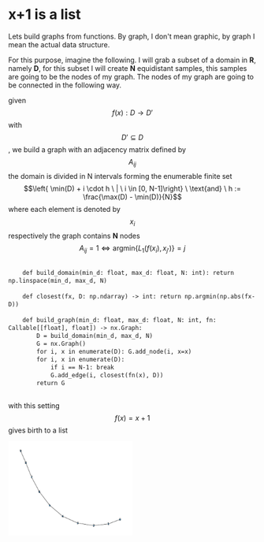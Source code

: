 # x+1 is a list

<script src="https://cdn.jsdelivr.net/npm/mathjax@3.2.2/es5/tex-mml-chtml.js"></script>

Lets build graphs from functions. By graph, I don't mean graphic, by graph I mean the actual data structure.

For this purpose, imagine the following. I will grab a subset of a domain in **R**, namely **D**, for this subset I will create **N** equidistant samples, this samples are going to be the nodes of my graph. The nodes of my graph are going to be connected in the following way.

given $$f(x): D \rightarrow D'$$  with $$ D' \subseteq D $$, we build a graph with an adjacency matrix defined by $$A_{ij}$$
the domain is divided in N intervals forming the enumerable finite set $$\left{ \min(D) + i \cdot h \ | \ i \in [0, N-1]\right} \ \text{and} \ h := \frac{\max(D) - \min(D)}{N}$$ where each element is denoted by $$x_i$$ respectively
the graph contains **N** nodes
$$A_{ij} = 1 \iff \text{argmin} \{L_{1}\left(f(x_i), x_{j'}\right)\} = j $$



<pre>
  <code>
    def build_domain(min_d: float, max_d: float, N: int): return np.linspace(min_d, max_d, N)

    def closest(fx, D: np.ndarray) -> int: return np.argmin(np.abs(fx-D))

    def build_graph(min_d: float, max_d: float, N: int, fn: Callable[[float], float]) -> nx.Graph:
        D = build_domain(min_d, max_d, N)
        G = nx.Graph()
        for i, x in enumerate(D): G.add_node(i, x=x)
        for i, x in enumerate(D):
            if i == N-1: break
            G.add_edge(i, closest(fn(x), D))
        return G
  </code>
</pre>

with this setting $$f(x) = x+1$$ gives birth to a list

<img style="width:50%;height:50%;justify-content:center"  src="https://github.com/ivanbelenky/brief/blob/master/assets/x+1.png?raw=true"/>
